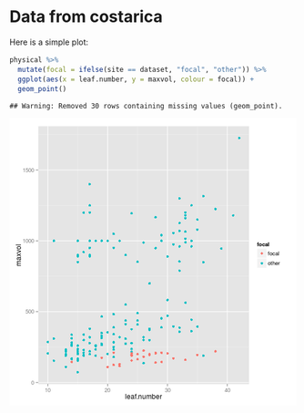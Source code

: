 
# Data from costarica

Here is a simple plot:

```r
physical %>% 
  mutate(focal = ifelse(site == dataset, "focal", "other")) %>% 
  ggplot(aes(x = leaf.number, y = maxvol, colour = focal)) +
  geom_point()
```

```
## Warning: Removed 30 rows containing missing values (geom_point).
```

![plot of chunk unnamed-chunk-1](figure/costarica__unnamed-chunk-1-1.png) 

